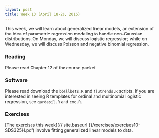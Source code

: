 ```yaml
---
layout: post
title: Week 13 (April 18-20, 2016)
---
```


This week, we will learn about generalized linear models, an extension of the idea of parametric regression modeling to handle non-Gaussian distributions.  On Monday, we will discuss logistic regression; while on Wednesday, we will discuss Poisson and negative binomial regression.  

### Reading

Please read Chapter 12 of the course packet.


### Software

Please read download the `bballbets.R` and `flutrends.R` scripts.  If you are interested in seeing R templates for ordinal and multinomial logistic regression, see `gardasil.R` and `cmc.R`.

### Exercises

[The exercises this week]({{ site.baseurl }}/exercises/exercises10-SDS325H.pdf) involve fitting generalized linear models to data.    

